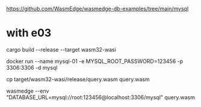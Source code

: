 https://github.com/WasmEdge/wasmedge-db-examples/tree/main/mysql

# with e03

cargo build --release --target wasm32-wasi

docker run --name mysql-01 -e MYSQL_ROOT_PASSWORD=123456 -p 3306:3306 -d mysql

cp target/wasm32-wasi/release/query.wasm query.wasm

wasmedge --env "DATABASE_URL=mysql://root:123456@localhost:3306/mysql" query.wasm
